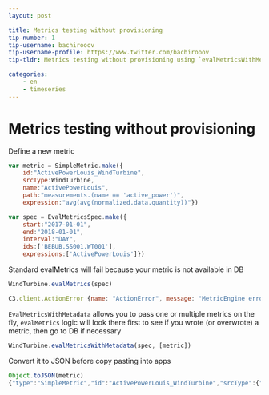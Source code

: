 ```yaml
---
layout: post

title: Metrics testing without provisioning
tip-number: 1
tip-username: bachirooov
tip-username-profile: https://www.twitter.com/bachirooov
tip-tldr: Metrics testing without provisioning using `evalMetricsWithMetadata`.

categories:
    - en
    - timeseries
---
```


# Metrics testing without provisioning

Define a new metric

```javascript
var metric = SimpleMetric.make({
	id:"ActivePowerLouis_WindTurbine", 
	srcType:WindTurbine, 
	name:"ActivePowerLouis", 
	path:"measurements.(name == 'active_power')", 
	expression:"avg(avg(normalized.data.quantity))"})

var spec = EvalMetricsSpec.make({
	start:"2017-01-01", 
	end:"2018-01-01", 
	interval:"DAY", 
	ids:['BEBUB.SS001.WT001'], 
	expressions:['ActivePowerLouis']})
```
Standard evalMetrics will fail because your metric is not available in DB
```javascript
WindTurbine.evalMetrics(spec)

C3.client.ActionError {name: "ActionError", message: "MetricEngine error :  ↵Metric with name 'ActivePow…or type 'WindTurbine' not found! Check seed data!"...}
```

`EvalMetricsWithMetadata` allows you to pass one or multiple metrics on the fly, `evalMetrics` logic will look there first to see if you wrote (or overwrote) a metric, then go to DB if necessary

```javascript
WindTurbine.evalMetricsWithMetadata(spec, [metric])
```

Convert it to JSON before copy pasting into apps
``` javascript
Object.toJSON(metric)
{"type":"SimpleMetric","id":"ActivePowerLouis_WindTurbine","srcType":{"typeName":"WindTurbine"},"name":"ActivePowerLouis","path":"measurements.(name == 'active_power')","expression":"avg(avg(normalized.data.quantity))"}
```
